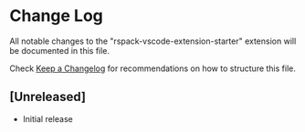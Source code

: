 # Change Log

All notable changes to the "rspack-vscode-extension-starter" extension will be documented in this file.

Check [Keep a Changelog](http://keepachangelog.com/) for recommendations on how to structure this file.

## [Unreleased]

- Initial release
